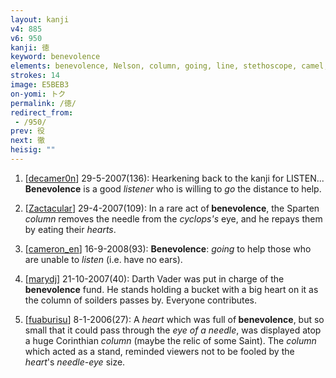 ```yaml
---
layout: kanji
v4: 885
v6: 950
kanji: 徳
keyword: benevolence
elements: benevolence, Nelson, column, going, line, stethoscope, camel, ten, needle, eye, cross-eyed, net, heart
strokes: 14
image: E5BEB3
on-yomi: トク
permalink: /徳/
redirect_from:
 - /950/
prev: 役
next: 徹
heisig: ""
---
```


1) [<a href="http://kanji.koohii.com/profile/decamer0n">decamer0n</a>] 29-5-2007(136): Hearkening back to the kanji for LISTEN...<strong> Benevolence</strong> is a good <em>listener</em> who is willing to <em>go</em> the distance to help.

2) [<a href="http://kanji.koohii.com/profile/Zactacular">Zactacular</a>] 29-4-2007(109): In a rare act of<strong> benevolence</strong>, the Sparten <em>column</em> removes the needle from the <em>cyclops&#039;s</em> eye, and he repays them by eating their <em>hearts</em>.

3) [<a href="http://kanji.koohii.com/profile/cameron_en">cameron_en</a>] 16-9-2008(93): <strong>Benevolence</strong>: <em>going</em> to help those who are unable to <em>listen</em> (i.e. have no ears).

4) [<a href="http://kanji.koohii.com/profile/marydj">marydj</a>] 21-10-2007(40): Darth Vader was put in charge of the<strong> benevolence</strong> fund. He stands holding a bucket with a big heart on it as the column of soilders passes by. Everyone contributes.

5) [<a href="http://kanji.koohii.com/profile/fuaburisu">fuaburisu</a>] 8-1-2006(27): A <em>heart</em> which was full of<strong> benevolence</strong>, but so small that it could pass through the <em>eye of a needle</em>, was displayed atop a huge Corinthian <em>column</em> (maybe the relic of some Saint). The <em>column</em> which acted as a stand, reminded viewers not to be fooled by the <em>heart</em>&#039;s <em>needle-eye</em> size.

